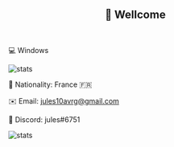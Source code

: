 <h2 align="center">👋 Wellcome </h2>
<br>

💻 Windows


![stats](https://github-readme-stats.vercel.app/api/top-langs/?username=julesG10&layout=compact&hide=html,css&langs_count=18&theme=dark)

🏴 Nationality: France 🇫🇷

✉️ Email: jules10avrg@gmail.com

💬 Discord: jules#6751

![stats](https://github-readme-stats.vercel.app/api?username=julesG10&show_icons=true&theme=dark)
